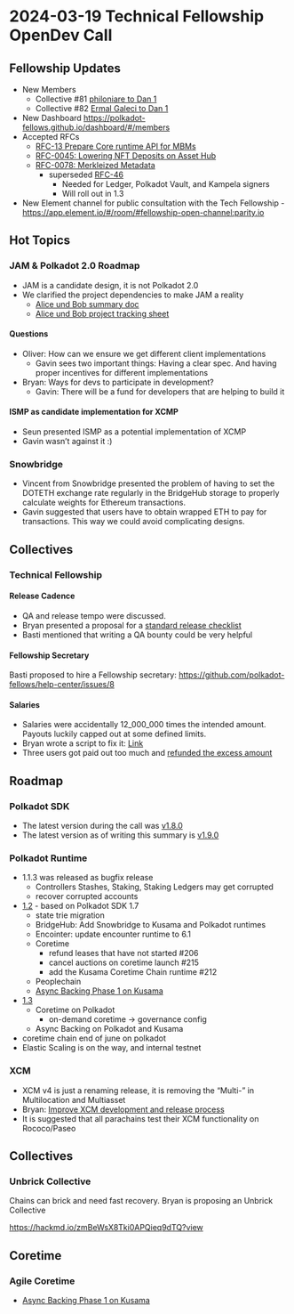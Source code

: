 # 2024-03-19 Technical Fellowship OpenDev Call

## Fellowship Updates

- New Members
    - Collective #81 [philoniare to Dan 1](https://collectives.polkassembly.io/referenda/81)
    - Collective #82 [Ermal Galeci to Dan 1](https://collectives.polkassembly.io/referenda/82)
- New Dashboard https://polkadot-fellows.github.io/dashboard/#/members
- Accepted RFCs
    - [RFC-13 Prepare Core runtime API for MBMs](https://polkadot-fellows.github.io/RFCs/approved/0013-prepare-blockbuilder-and-core-runtime-apis-for-mbms.html)
    - [RFC-0045: Lowering NFT Deposits on Asset Hub](https://polkadot-fellows.github.io/RFCs/approved/0045-nft-deposits-asset-hub.html#rfc-0045-lowering-nft-deposits-on-asset-hub)
    - [RFC-0078: Merkleized Metadata](https://polkadot-fellows.github.io/RFCs/approved/0078-merkleized-metadata.html)
        - superseded [RFC-46](https://github.com/polkadot-fellows/RFCs/pull/46)
            - Needed for  Ledger, Polkadot Vault, and Kampela signers
            - Will roll out in 1.3
- New Element channel for public consultation with the Tech Fellowship - https://app.element.io/#/room/#fellowship-open-channel:parity.io

## Hot Topics

### JAM & Polkadot 2.0 Roadmap

- JAM is a candidate design, it is not Polkadot 2.0
- We clarified the project dependencies to make JAM a reality
    - [Alice und Bob summary doc](https://hackmd.io/@alice-und-bob/polkadot2)
    - [Alice und Bob project tracking sheet](https://docs.google.com/spreadsheets/d/1YjeKrCjiQHu6szxHdMhR6fHywRT-w0cxou5Ep-UpJFQ/edit#gid=836474213)

#### Questions

- Oliver: How can we ensure we get different client implementations
    - Gavin sees two important things: Having a clear spec. And having proper incentives for different implementations
- Bryan: Ways for devs to participate in development?
    - Gavin: There will be a fund for developers that are helping to build it

#### ISMP as candidate implementation for XCMP

- Seun presented ISMP as a potential implementation of XCMP
- Gavin wasn’t against it :)

### Snowbridge

- Vincent from Snowbridge presented the problem of having to set the DOTETH exchange rate regularly in the BridgeHub storage to properly calculate weights for Ethereum transactions.
- Gavin suggested that users have to obtain wrapped ETH to pay for transactions. This way we could avoid complicating designs.

## Collectives

### Technical Fellowship

#### Release Cadence

- QA and release tempo were discussed.
- Bryan presented a proposal for a [standard release checklist](https://github.com/polkadot-fellows/runtimes/issues/140#issuecomment-1920399473)
- Basti mentioned that writing a QA bounty could be very helpful

#### Fellowship Secretary

Basti proposed to hire a Fellowship secretary: https://github.com/polkadot-fellows/help-center/issues/8

#### Salaries

- Salaries were accidentally 12_000_000 times the intended amount. Payouts luckily capped out at some defined limits.
- Bryan wrote a script to fix it: [Link](https://collectives.subsquare.io/fellowship/referenda/84)
- Three users got paid out too much and [refunded the excess amount](https://assethub-polkadot.subscan.io/account/13w7NdvSR1Af8xsQTArDtZmVvjE8XhWNdL4yed3iFHrUNCnS?tab=transfer)

## Roadmap

### Polkadot SDK

- The latest version during the call was [v1.8.0](https://github.com/paritytech/polkadot-sdk/releases/tag/polkadot-v1.8.0)
- The latest version as of writing this summary is [v1.9.0](https://github.com/paritytech/polkadot-sdk/releases/tag/polkadot-v1.9.0)

### Polkadot Runtime

- 1.1.3 was released as bugfix release
    - Controllers Stashes, Staking, Staking Ledgers may get corrupted
    - recover corrupted accounts
- [1.2](https://github.com/polkadot-fellows/runtimes/issues/140) - based on Polkadot SDK 1.7
    - state trie migration
    - BridgeHub: Add Snowbridge to Kusama and Polkadot runtimes
    - Encointer: update encounter runtime to 6.1
    - Coretime
        - refund leases that have not started #206
        - cancel auctions on coretime launch #215
        - add the Kusama Coretime Chain runtime #212
    - Peoplechain
    - [Async Backing Phase 1 on Kusama](https://github.com/polkadot-fellows/runtimes/pull/228)
- [1.3](https://github.com/polkadot-fellows/runtimes/issues/186)
    - Coretime on Polkadot
        - on-demand coretime → governance config
    - Async Backing on Polkadot and Kusama
- coretime chain end of june on polkadot
- Elastic Scaling is on the way, and internal testnet

### XCM

- XCM v4 is just a renaming release, it is removing the “Multi-” in Multilocation and Multiasset
- Bryan: [Improve XCM development and release process](https://forum.polkadot.network/t/improve-xcm-development-and-release-process/6497)
- It is suggested that all parachains test their XCM functionality on Rococo/Paseo

## Collectives

### Unbrick Collective

Chains can brick and need fast recovery. Bryan is proposing an Unbrick Collective

https://hackmd.io/zmBeWsX8Tki0APQieq9dTQ?view

## Coretime

### Agile Coretime

- [Async Backing Phase 1 on Kusama](https://github.com/polkadot-fellows/runtimes/pull/228)